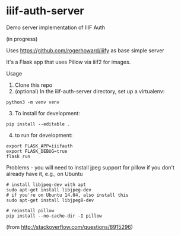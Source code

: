 # iiif-auth-server
Demo server implementation of IIIF Auth

(in progress)

Uses https://github.com/rogerhoward/iiify as base simple server

It's a Flask app that uses Pillow via iiif2 for images. 

Usage

1. Clone this repo
2. (optional) In the iiif-auth-server directory, set up a virtualenv:
```
python3 -m venv venv
```
3. To install for development:
```
pip install --editable .
```
4. to run for development:
```
export FLASK_APP=iiifauth
export FLASK_DEBUG=true
flask run
```

Problems - you will need to install jpeg support for pillow if you don't already have it, e.g., on Ubuntu

```
# install libjpeg-dev with apt
sudo apt-get install libjpeg-dev
# if you're on Ubuntu 14.04, also install this
sudo apt-get install libjpeg8-dev

# reinstall pillow
pip install --no-cache-dir -I pillow
```
(from http://stackoverflow.com/questions/8915296)